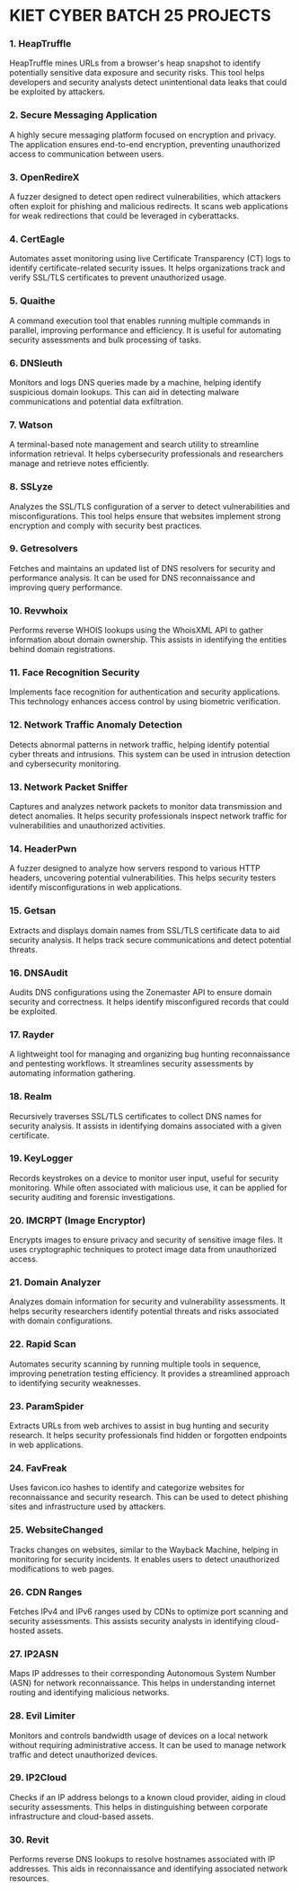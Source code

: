 # KIET CYBER BATCH 25 PROJECTS
### 1. HeapTruffle
HeapTruffle mines URLs from a browser's heap snapshot to identify potentially sensitive data exposure and security risks. This tool helps developers and security analysts detect unintentional data leaks that could be exploited by attackers.

### 2. Secure Messaging Application
A highly secure messaging platform focused on encryption and privacy. The application ensures end-to-end encryption, preventing unauthorized access to communication between users.

### 3. OpenRedireX
A fuzzer designed to detect open redirect vulnerabilities, which attackers often exploit for phishing and malicious redirects. It scans web applications for weak redirections that could be leveraged in cyberattacks.

### 4. CertEagle
Automates asset monitoring using live Certificate Transparency (CT) logs to identify certificate-related security issues. It helps organizations track and verify SSL/TLS certificates to prevent unauthorized usage.

### 5. Quaithe
A command execution tool that enables running multiple commands in parallel, improving performance and efficiency. It is useful for automating security assessments and bulk processing of tasks.

### 6. DNSleuth
Monitors and logs DNS queries made by a machine, helping identify suspicious domain lookups. This can aid in detecting malware communications and potential data exfiltration.

### 7. Watson
A terminal-based note management and search utility to streamline information retrieval. It helps cybersecurity professionals and researchers manage and retrieve notes efficiently.

### 8. SSLyze
Analyzes the SSL/TLS configuration of a server to detect vulnerabilities and misconfigurations. This tool helps ensure that websites implement strong encryption and comply with security best practices.

### 9. Getresolvers
Fetches and maintains an updated list of DNS resolvers for security and performance analysis. It can be used for DNS reconnaissance and improving query performance.

### 10. Revwhoix
Performs reverse WHOIS lookups using the WhoisXML API to gather information about domain ownership. This assists in identifying the entities behind domain registrations.

### 11. Face Recognition Security
Implements face recognition for authentication and security applications. This technology enhances access control by using biometric verification.

### 12. Network Traffic Anomaly Detection
Detects abnormal patterns in network traffic, helping identify potential cyber threats and intrusions. This system can be used in intrusion detection and cybersecurity monitoring.

### 13. Network Packet Sniffer
Captures and analyzes network packets to monitor data transmission and detect anomalies. It helps security professionals inspect network traffic for vulnerabilities and unauthorized activities.

### 14. HeaderPwn
A fuzzer designed to analyze how servers respond to various HTTP headers, uncovering potential vulnerabilities. This helps security testers identify misconfigurations in web applications.

### 15. Getsan
Extracts and displays domain names from SSL/TLS certificate data to aid security analysis. It helps track secure communications and detect potential threats.

### 16. DNSAudit
Audits DNS configurations using the Zonemaster API to ensure domain security and correctness. It helps identify misconfigured records that could be exploited.

### 17. Rayder
A lightweight tool for managing and organizing bug hunting reconnaissance and pentesting workflows. It streamlines security assessments by automating information gathering.

### 18. Realm
Recursively traverses SSL/TLS certificates to collect DNS names for security analysis. It assists in identifying domains associated with a given certificate.

### 19. KeyLogger
Records keystrokes on a device to monitor user input, useful for security monitoring. While often associated with malicious use, it can be applied for security auditing and forensic investigations.

### 20. IMCRPT (Image Encryptor)
Encrypts images to ensure privacy and security of sensitive image files. It uses cryptographic techniques to protect image data from unauthorized access.

### 21. Domain Analyzer
Analyzes domain information for security and vulnerability assessments. It helps security researchers identify potential threats and risks associated with domain configurations.

### 22. Rapid Scan
Automates security scanning by running multiple tools in sequence, improving penetration testing efficiency. It provides a streamlined approach to identifying security weaknesses.

### 23. ParamSpider
Extracts URLs from web archives to assist in bug hunting and security research. It helps security professionals find hidden or forgotten endpoints in web applications.

### 24. FavFreak
Uses favicon.ico hashes to identify and categorize websites for reconnaissance and security research. This can be used to detect phishing sites and infrastructure used by attackers.

### 25. WebsiteChanged
Tracks changes on websites, similar to the Wayback Machine, helping in monitoring for security incidents. It enables users to detect unauthorized modifications to web pages.

### 26. CDN Ranges
Fetches IPv4 and IPv6 ranges used by CDNs to optimize port scanning and security assessments. This assists security analysts in identifying cloud-hosted assets.

### 27. IP2ASN
Maps IP addresses to their corresponding Autonomous System Number (ASN) for network reconnaissance. This helps in understanding internet routing and identifying malicious networks.

### 28. Evil Limiter
Monitors and controls bandwidth usage of devices on a local network without requiring administrative access. It can be used to manage network traffic and detect unauthorized devices.

### 29. IP2Cloud
Checks if an IP address belongs to a known cloud provider, aiding in cloud security assessments. This helps in distinguishing between corporate infrastructure and cloud-based assets.

### 30. Revit
Performs reverse DNS lookups to resolve hostnames associated with IP addresses. This aids in reconnaissance and identifying associated network resources.
